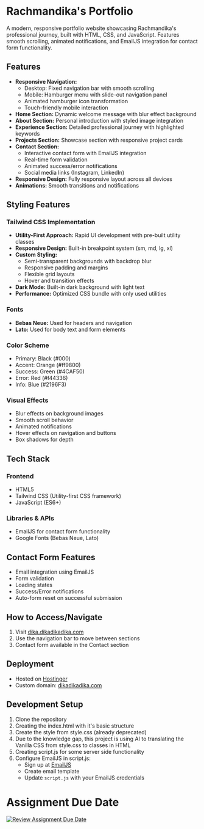 # Rachmandika's Portfolio

A modern, responsive portfolio website showcasing Rachmandika's professional journey, built with HTML, CSS, and JavaScript. Features smooth scrolling, animated notifications, and EmailJS integration for contact form functionality.

## Features

- **Responsive Navigation:**
  - Desktop: Fixed navigation bar with smooth scrolling
  - Mobile: Hamburger menu with slide-out navigation panel
  - Animated hamburger icon transformation
  - Touch-friendly mobile interaction
- **Home Section:** Dynamic welcome message with blur effect background
- **About Section:** Personal introduction with styled image integration
- **Experience Section:** Detailed professional journey with highlighted keywords
- **Projects Section:** Showcase section with responsive project cards
- **Contact Section:** 
  - Interactive contact form with EmailJS integration
  - Real-time form validation
  - Animated success/error notifications
  - Social media links (Instagram, LinkedIn)
- **Responsive Design:** Fully responsive layout across all devices
- **Animations:** Smooth transitions and notifications

## Styling Features

### Tailwind CSS Implementation
- **Utility-First Approach:** Rapid UI development with pre-built utility classes
- **Responsive Design:** Built-in breakpoint system (sm, md, lg, xl)
- **Custom Styling:**
  - Semi-transparent backgrounds with backdrop blur
  - Responsive padding and margins
  - Flexible grid layouts
  - Hover and transition effects
- **Dark Mode:** Built-in dark background with light text
- **Performance:** Optimized CSS bundle with only used utilities

### Fonts
- **Bebas Neue:** Used for headers and navigation
- **Lato:** Used for body text and form elements

### Color Scheme
- Primary: Black (#000)
- Accent: Orange (#ff9800)
- Success: Green (#4CAF50)
- Error: Red (#f44336)
- Info: Blue (#2196F3)

### Visual Effects
- Blur effects on background images
- Smooth scroll behavior
- Animated notifications
- Hover effects on navigation and buttons
- Box shadows for depth

## Tech Stack

### Frontend
- HTML5
- Tailwind CSS (Utility-first CSS framework)
- JavaScript (ES6+)

### Libraries & APIs
- EmailJS for contact form functionality
- Google Fonts (Bebas Neue, Lato)

## Contact Form Features

- Email integration using EmailJS
- Form validation
- Loading states
- Success/Error notifications
- Auto-form reset on successful submission

## How to Access/Navigate

1. Visit [dika.dikadikadika.com](https://dika.dikadikadika.com)
2. Use the navigation bar to move between sections
3. Contact form available in the Contact section

## Deployment

- Hosted on [Hostinger](https://hostinger.com)
- Custom domain: [dikadikadika.com](https://dikadikadika.com)

## Development Setup

1. Clone the repository
2. Creating the index.html with it's basic structure
3. Create the style from style.css (already deprecated)
4. Due to the knowledge gap, this project is using AI to translating the Vanilla CSS from style.css to classes in HTML
5. Creating script.js for some server side functionality
6. Configure EmailJS in script.js:
   - Sign up at [EmailJS](https://www.emailjs.com)
   - Create email template
   - Update `script.js` with your EmailJS credentials

# Assignment Due Date
[![Review Assignment Due Date](https://classroom.github.com/assets/deadline-readme-button-22041afd0340ce965d47ae6ef1cefeee28c7c493a6346c4f15d667ab976d596c.svg)](https://classroom.github.com/a/akoVEwkh)
